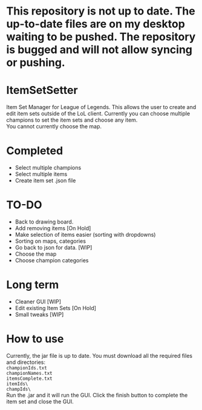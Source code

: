 # This repository is not up to date. The up-to-date files are on my desktop waiting to be pushed. The repository is bugged and will not allow syncing or pushing.


# ItemSetSetter
Item Set Manager for League of Legends. This allows the user to create and edit item sets outside of the LoL client.
Currently you can choose multiple champions to set the item sets and choose any item.  
You cannot currently choose the map.

# Completed
* Select multiple champions
* Select multiple items
* Create item set .json file

# TO-DO
* Back to drawing board.
* Add removing items [On Hold]
* Make selection of items easier (sorting with dropdowns)
* Sorting on maps, categories
* Go back to json for data. [WIP]
* Choose the map
* Choose champion categories

# Long term
* Cleaner GUI [WIP]
* Edit existing Item Sets [On Hold]
* Small tweaks [WIP]

# How to use
Currently, the jar file is up to date. You must download all the required files and directories:  
    `championIds.txt`  
    `championNames.txt`  
    `itemsComplete.txt`  
    `itemIds\`  
    `champIds\`  
Run the .jar and it will run the GUI. Click the finish button to complete the item set and close the GUI.
